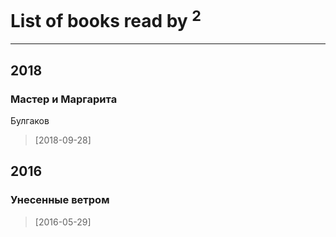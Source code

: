 # List of books read by [](http://vk.com/id140020294)<sup>2</sup>
---

## 2018

### Мастер и Маргарита
Булгаков
> [2018-09-28] 



## 2016

### Унесенные ветром
> [2016-05-29] 



